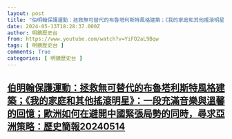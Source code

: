 ```yaml
---
layout: post
title: "伯明翰保護運動：拯救無可替代的布魯塔利斯特風格建築；《我的家庭和其他搖滾明星》：一段充滿音樂與溫馨的回憶；歐洲如何在避開中國緊張局勢的同時，尋求亞洲策略：歷史簡報20240514"
date: 2024-05-13T18:28:37.000Z
author: 明鏡歷史台
from: https://www.youtube.com/watch?v=YiFO2aL9Bqw
tags: [ 明鏡歷史台 ]
comments: True
categories: [ 明鏡歷史台 ]
---
```

<!--1715624917000-->
[伯明翰保護運動：拯救無可替代的布魯塔利斯特風格建築；《我的家庭和其他搖滾明星》：一段充滿音樂與溫馨的回憶；歐洲如何在避開中國緊張局勢的同時，尋求亞洲策略：歷史簡報20240514](https://www.youtube.com/watch?v=YiFO2aL9Bqw)
------

<div>

</div>
